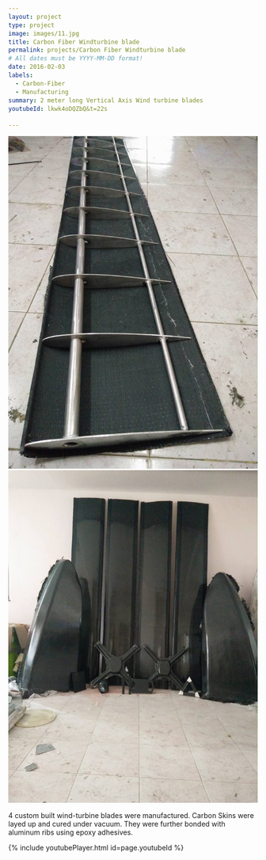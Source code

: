 ```yaml
---
layout: project
type: project
image: images/11.jpg
title: Carbon Fiber Windturbine blade
permalink: projects/Carbon Fiber Windturbine blade
# All dates must be YYYY-MM-DD format!
date: 2016-02-03
labels:
  - Carbon-Fiber
  - Manufacturing
summary: 2 meter long Vertical Axis Wind turbine blades
youtubeId: lkwk4oDQZbQ&t=22s

---
```

<img class="ui medium right floated rounded image" src="../images/8.jpg">
<img class="ui medium right floated rounded image" src="../images/6.jpg">

</br>

4 custom built wind-turbine blades were manufactured. Carbon Skins were layed up and cured under vacuum. They were further bonded
with aluminum ribs using epoxy adhesives.

{% include youtubePlayer.html id=page.youtubeId %}

